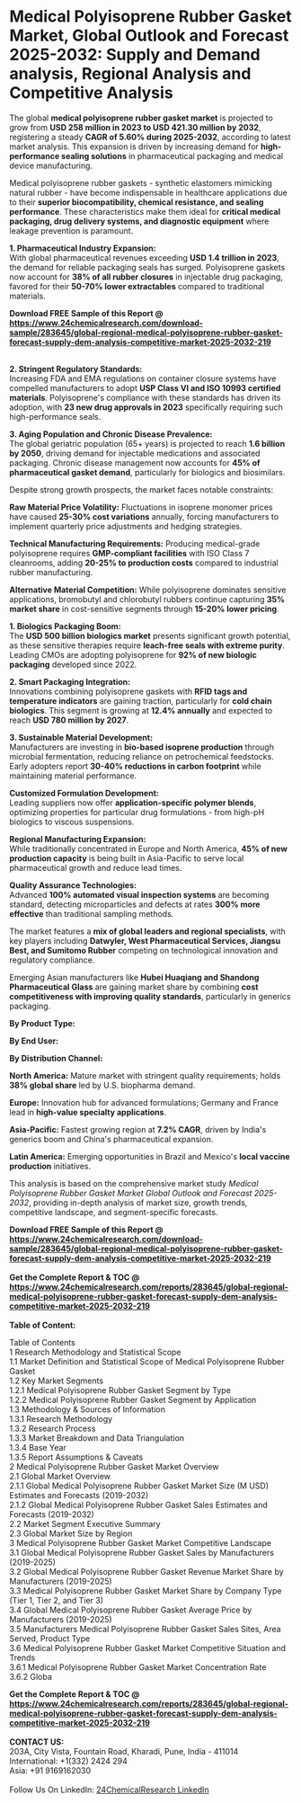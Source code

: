 <h1>Medical Polyisoprene Rubber Gasket Market, Global Outlook and Forecast 2025-2032: Supply and Demand analysis, Regional Analysis and Competitive Analysis</h1><p>The global <strong>medical polyisoprene rubber gasket market</strong> is projected to grow from <strong>USD 258 million in 2023 to USD 421.30 million by 2032</strong>, registering a steady <strong>CAGR of 5.60% during 2025-2032</strong>, according to latest market analysis. This expansion is driven by increasing demand for <strong>high-performance sealing solutions</strong> in pharmaceutical packaging and medical device manufacturing.</p><p>Medical polyisoprene rubber gaskets - synthetic elastomers mimicking natural rubber - have become indispensable in healthcare applications due to their <strong>superior biocompatibility, chemical resistance, and sealing performance</strong>. These characteristics make them ideal for <strong>critical medical packaging, drug delivery systems, and diagnostic equipment</strong> where leakage prevention is paramount.</p><p><strong>1. Pharmaceutical Industry Expansion:</strong><br>
With global pharmaceutical revenues exceeding <strong>USD 1.4 trillion in 2023</strong>, the demand for reliable packaging seals has surged. Polyisoprene gaskets now account for <strong>38% of all rubber closures</strong> in injectable drug packaging, favored for their <strong>50-70% lower extractables</strong> compared to traditional materials.</p><div><b>Download FREE Sample of this Report @ 
            <a href="https://www.24chemicalresearch.com/download-sample/283645/global-regional-medical-polyisoprene-rubber-gasket-forecast-supply-dem-analysis-competitive-market-2025-2032-219">
            https://www.24chemicalresearch.com/download-sample/283645/global-regional-medical-polyisoprene-rubber-gasket-forecast-supply-dem-analysis-competitive-market-2025-2032-219</a></b></div><br><p><strong>2. Stringent Regulatory Standards:</strong><br>
Increasing FDA and EMA regulations on container closure systems have compelled manufacturers to adopt <strong>USP Class VI and ISO 10993 certified materials</strong>. Polyisoprene's compliance with these standards has driven its adoption, with <strong>23 new drug approvals in 2023</strong> specifically requiring such high-performance seals.</p><p><strong>3. Aging Population and Chronic Disease Prevalence:</strong><br>
The global geriatric population (65+ years) is projected to reach <strong>1.6 billion by 2050</strong>, driving demand for injectable medications and associated packaging. Chronic disease management now accounts for <strong>45% of pharmaceutical gasket demand</strong>, particularly for biologics and biosimilars.</p><p>Despite strong growth prospects, the market faces notable constraints:</p><p><strong>Raw Material Price Volatility:</strong> Fluctuations in isoprene monomer prices have caused <strong>25-30% cost variations</strong> annually, forcing manufacturers to implement quarterly price adjustments and hedging strategies.</p><p><strong>Technical Manufacturing Requirements:</strong> Producing medical-grade polyisoprene requires <strong>GMP-compliant facilities</strong> with ISO Class 7 cleanrooms, adding <strong>20-25% to production costs</strong> compared to industrial rubber manufacturing.</p><p><strong>Alternative Material Competition:</strong> While polyisoprene dominates sensitive applications, bromobutyl and chlorobutyl rubbers continue capturing <strong>35% market share</strong> in cost-sensitive segments through <strong>15-20% lower pricing</strong>.</p><p><strong>1. Biologics Packaging Boom:</strong><br>
The <strong>USD 500 billion biologics market</strong> presents significant growth potential, as these sensitive therapies require <strong>leach-free seals with extreme purity</strong>. Leading CMOs are adopting polyisoprene for <strong>92% of new biologic packaging</strong> developed since 2022.</p><p><strong>2. Smart Packaging Integration:</strong><br>
Innovations combining polyisoprene gaskets with <strong>RFID tags and temperature indicators</strong> are gaining traction, particularly for <strong>cold chain biologics</strong>. This segment is growing at <strong>12.4% annually</strong> and expected to reach <strong>USD 780 million by 2027</strong>.</p><p><strong>3. Sustainable Material Development:</strong><br>
Manufacturers are investing in <strong>bio-based isoprene production</strong> through microbial fermentation, reducing reliance on petrochemical feedstocks. Early adopters report <strong>30-40% reductions in carbon footprint</strong> while maintaining material performance.</p><p><strong>Customized Formulation Development:</strong><br>
	Leading suppliers now offer <strong>application-specific polymer blends</strong>, optimizing properties for particular drug formulations - from high-pH biologics to viscous suspensions.</p><p><strong>Regional Manufacturing Expansion:</strong><br>
	While traditionally concentrated in Europe and North America, <strong>45% of new production capacity</strong> is being built in Asia-Pacific to serve local pharmaceutical growth and reduce lead times.</p><p><strong>Quality Assurance Technologies:</strong><br>
	Advanced <strong>100% automated visual inspection systems</strong> are becoming standard, detecting microparticles and defects at rates <strong>300% more effective</strong> than traditional sampling methods.</p><p>The market features a <strong>mix of global leaders and regional specialists</strong>, with key players including <strong>Datwyler, West Pharmaceutical Services, Jiangsu Best, and Sumitomo Rubber</strong> competing on technological innovation and regulatory compliance.</p><p>Emerging Asian manufacturers like <strong>Hubei Huaqiang and Shandong Pharmaceutical Glass</strong> are gaining market share by combining <strong>cost competitiveness with improving quality standards</strong>, particularly in generics packaging.</p><p><strong>By Product Type:</strong></p><p><strong>By End User:</strong></p><p><strong>By Distribution Channel:</strong></p><p><strong>North America:</strong> Mature market with stringent quality requirements; holds <strong>38% global share</strong> led by U.S. biopharma demand.</p><p><strong>Europe:</strong> Innovation hub for advanced formulations; Germany and France lead in <strong>high-value specialty applications</strong>.</p><p><strong>Asia-Pacific:</strong> Fastest growing region at <strong>7.2% CAGR</strong>, driven by India's generics boom and China's pharmaceutical expansion.</p><p><strong>Latin America:</strong> Emerging opportunities in Brazil and Mexico's <strong>local vaccine production</strong> initiatives.</p><p>This analysis is based on the comprehensive market study <em>Medical Polyisoprene Rubber Gasket Market Global Outlook and Forecast 2025-2032</em>, providing in-depth analysis of market size, growth trends, competitive landscape, and segment-specific forecasts.</p><div><b>Download FREE Sample of this Report @ 
            <a href="https://www.24chemicalresearch.com/download-sample/283645/global-regional-medical-polyisoprene-rubber-gasket-forecast-supply-dem-analysis-competitive-market-2025-2032-219">
            https://www.24chemicalresearch.com/download-sample/283645/global-regional-medical-polyisoprene-rubber-gasket-forecast-supply-dem-analysis-competitive-market-2025-2032-219</a></b></div><br><div><b>Get the Complete Report & TOC @ 
            <a href="https://www.24chemicalresearch.com/reports/283645/global-regional-medical-polyisoprene-rubber-gasket-forecast-supply-dem-analysis-competitive-market-2025-2032-219">
            https://www.24chemicalresearch.com/reports/283645/global-regional-medical-polyisoprene-rubber-gasket-forecast-supply-dem-analysis-competitive-market-2025-2032-219</a></b></div><br>
            <b>Table of Content:</b><p>Table of Contents<br />
1 Research Methodology and Statistical Scope<br />
1.1 Market Definition and Statistical Scope of Medical Polyisoprene Rubber Gasket<br />
1.2 Key Market Segments<br />
1.2.1 Medical Polyisoprene Rubber Gasket Segment by Type<br />
1.2.2 Medical Polyisoprene Rubber Gasket Segment by Application<br />
1.3 Methodology & Sources of Information<br />
1.3.1 Research Methodology<br />
1.3.2 Research Process<br />
1.3.3 Market Breakdown and Data Triangulation<br />
1.3.4 Base Year<br />
1.3.5 Report Assumptions & Caveats<br />
2 Medical Polyisoprene Rubber Gasket Market Overview<br />
2.1 Global Market Overview<br />
2.1.1 Global Medical Polyisoprene Rubber Gasket Market Size (M USD) Estimates and Forecasts (2019-2032)<br />
2.1.2 Global Medical Polyisoprene Rubber Gasket Sales Estimates and Forecasts (2019-2032)<br />
2.2 Market Segment Executive Summary<br />
2.3 Global Market Size by Region<br />
3 Medical Polyisoprene Rubber Gasket Market Competitive Landscape<br />
3.1 Global Medical Polyisoprene Rubber Gasket Sales by Manufacturers (2019-2025)<br />
3.2 Global Medical Polyisoprene Rubber Gasket Revenue Market Share by Manufacturers (2019-2025)<br />
3.3 Medical Polyisoprene Rubber Gasket Market Share by Company Type (Tier 1, Tier 2, and Tier 3)<br />
3.4 Global Medical Polyisoprene Rubber Gasket Average Price by Manufacturers (2019-2025)<br />
3.5 Manufacturers Medical Polyisoprene Rubber Gasket Sales Sites, Area Served, Product Type<br />
3.6 Medical Polyisoprene Rubber Gasket Market Competitive Situation and Trends<br />
3.6.1 Medical Polyisoprene Rubber Gasket Market Concentration Rate<br />
3.6.2 Globa</p><div><b>Get the Complete Report & TOC @ 
            <a href="https://www.24chemicalresearch.com/reports/283645/global-regional-medical-polyisoprene-rubber-gasket-forecast-supply-dem-analysis-competitive-market-2025-2032-219">
            https://www.24chemicalresearch.com/reports/283645/global-regional-medical-polyisoprene-rubber-gasket-forecast-supply-dem-analysis-competitive-market-2025-2032-219</a></b></div><br><b>CONTACT US:</b><br>
            203A, City Vista, Fountain Road, Kharadi, Pune, India - 411014<br>
            International: +1(332) 2424 294<br>
            Asia: +91 9169162030 <br><br>
            Follow Us On LinkedIn: <a href="https://www.linkedin.com/company/24chemicalresearch/">24ChemicalResearch LinkedIn</a>